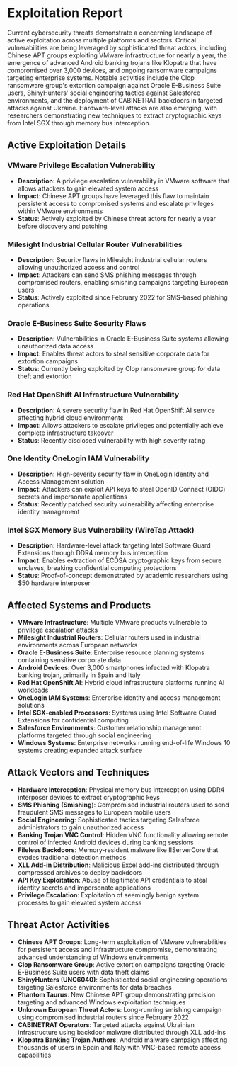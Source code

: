 # Exploitation Report

Current cybersecurity threats demonstrate a concerning landscape of active exploitation across multiple platforms and sectors. Critical vulnerabilities are being leveraged by sophisticated threat actors, including Chinese APT groups exploiting VMware infrastructure for nearly a year, the emergence of advanced Android banking trojans like Klopatra that have compromised over 3,000 devices, and ongoing ransomware campaigns targeting enterprise systems. Notable activities include the Clop ransomware group's extortion campaign against Oracle E-Business Suite users, ShinyHunters' social engineering tactics against Salesforce environments, and the deployment of CABINETRAT backdoors in targeted attacks against Ukraine. Hardware-level attacks are also emerging, with researchers demonstrating new techniques to extract cryptographic keys from Intel SGX through memory bus interception.

## Active Exploitation Details

### VMware Privilege Escalation Vulnerability
- **Description**: A privilege escalation vulnerability in VMware software that allows attackers to gain elevated system access
- **Impact**: Chinese APT groups have leveraged this flaw to maintain persistent access to compromised systems and escalate privileges within VMware environments
- **Status**: Actively exploited by Chinese threat actors for nearly a year before discovery and patching

### Milesight Industrial Cellular Router Vulnerabilities
- **Description**: Security flaws in Milesight industrial cellular routers allowing unauthorized access and control
- **Impact**: Attackers can send SMS phishing messages through compromised routers, enabling smishing campaigns targeting European users
- **Status**: Actively exploited since February 2022 for SMS-based phishing operations

### Oracle E-Business Suite Security Flaws
- **Description**: Vulnerabilities in Oracle E-Business Suite systems allowing unauthorized data access
- **Impact**: Enables threat actors to steal sensitive corporate data for extortion campaigns
- **Status**: Currently being exploited by Clop ransomware group for data theft and extortion

### Red Hat OpenShift AI Infrastructure Vulnerability
- **Description**: A severe security flaw in Red Hat OpenShift AI service affecting hybrid cloud environments
- **Impact**: Allows attackers to escalate privileges and potentially achieve complete infrastructure takeover
- **Status**: Recently disclosed vulnerability with high severity rating

### One Identity OneLogin IAM Vulnerability
- **Description**: High-severity security flaw in OneLogin Identity and Access Management solution
- **Impact**: Attackers can exploit API keys to steal OpenID Connect (OIDC) secrets and impersonate applications
- **Status**: Recently patched security vulnerability affecting enterprise identity management

### Intel SGX Memory Bus Vulnerability (WireTap Attack)
- **Description**: Hardware-level attack targeting Intel Software Guard Extensions through DDR4 memory bus interception
- **Impact**: Enables extraction of ECDSA cryptographic keys from secure enclaves, breaking confidential computing protections
- **Status**: Proof-of-concept demonstrated by academic researchers using $50 hardware interposer

## Affected Systems and Products

- **VMware Infrastructure**: Multiple VMware products vulnerable to privilege escalation attacks
- **Milesight Industrial Routers**: Cellular routers used in industrial environments across European networks
- **Oracle E-Business Suite**: Enterprise resource planning systems containing sensitive corporate data
- **Android Devices**: Over 3,000 smartphones infected with Klopatra banking trojan, primarily in Spain and Italy
- **Red Hat OpenShift AI**: Hybrid cloud infrastructure platforms running AI workloads
- **OneLogin IAM Systems**: Enterprise identity and access management solutions
- **Intel SGX-enabled Processors**: Systems using Intel Software Guard Extensions for confidential computing
- **Salesforce Environments**: Customer relationship management platforms targeted through social engineering
- **Windows Systems**: Enterprise networks running end-of-life Windows 10 systems creating expanded attack surface

## Attack Vectors and Techniques

- **Hardware Interception**: Physical memory bus interception using DDR4 interposer devices to extract cryptographic keys
- **SMS Phishing (Smishing)**: Compromised industrial routers used to send fraudulent SMS messages to European mobile users
- **Social Engineering**: Sophisticated tactics targeting Salesforce administrators to gain unauthorized access
- **Banking Trojan VNC Control**: Hidden VNC functionality allowing remote control of infected Android devices during banking sessions
- **Fileless Backdoors**: Memory-resident malware like IIServerCore that evades traditional detection methods
- **XLL Add-in Distribution**: Malicious Excel add-ins distributed through compressed archives to deploy backdoors
- **API Key Exploitation**: Abuse of legitimate API credentials to steal identity secrets and impersonate applications
- **Privilege Escalation**: Exploitation of seemingly benign system processes to gain elevated system access

## Threat Actor Activities

- **Chinese APT Groups**: Long-term exploitation of VMware vulnerabilities for persistent access and infrastructure compromise, demonstrating advanced understanding of Windows environments
- **Clop Ransomware Group**: Active extortion campaigns targeting Oracle E-Business Suite users with data theft claims
- **ShinyHunters (UNC6040)**: Sophisticated social engineering operations targeting Salesforce environments for data breaches
- **Phantom Taurus**: New Chinese APT group demonstrating precision targeting and advanced Windows exploitation techniques
- **Unknown European Threat Actors**: Long-running smishing campaign using compromised industrial routers since February 2022
- **CABINETRAT Operators**: Targeted attacks against Ukrainian infrastructure using backdoor malware distributed through XLL add-ins
- **Klopatra Banking Trojan Authors**: Android malware campaign affecting thousands of users in Spain and Italy with VNC-based remote access capabilities